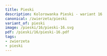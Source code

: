 ```yaml
---
title: Pieski
description: Kolorowanka Pieski - wariant 16
canonical: /zwierzeta/pieski
variant_of: pieski
image: /pieski/16/pieski-16.svg
pdf: /pieski/16/pieski-16.pdf
tags:
- zwierzeta
- pieski
---
```

